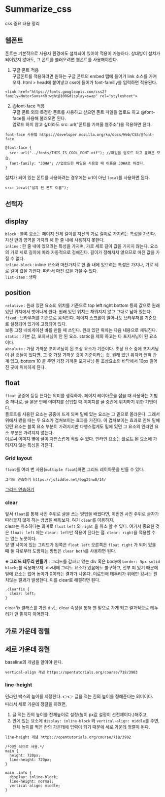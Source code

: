 # Summarize_css
css 중요 내용 정리
## 웹폰트
  폰트는 기본적으로 사용자 환경에도 설치되어 있어야 적용이 가능하다. 상대방이 설치가 되어있지 않아도, 그 폰트를 불러오려면 웹폰트를 사용해야한다.   
  1. 구글 폰트 적용   
  구글폰트를 적용하려면 원하는 구글 폰트의 embed 탭에 들어가 link 소스를 가져오자. html > head에 붙여넣고 css에 들어가 font-familly를 입력하면 적용된다.
  ```
  <link href="https://fonts.googleapis.com/css2?family=Noto+Sans+KR:wght@100&display=swap" rel="stylesheet">
  ```
  2. @font-face 적용   
  구글 폰트 외의 특정한 폰트를 사용하고 싶으면 폰트 파일을 업로드 하고 @font-face를 사용해 불러오면 된다.   
  업로드 하지 않고 싶더라도 src: url("폰트를 가져올 웹주소")을 적용하면 된다.
  ```
  font-face 사용법 https://developer.mozilla.org/ko/docs/Web/CSS/@font-face
  
  @font-face {
	src: url("../fonts/THIS_IS_COOL_FONT.otf"); //파일을 업로드 하고 불러온 모습.
	font-family: "JOHA"; //업로드한 파일을 사용할 때 이름을 JOHA로 하겠다.
  }
  ```
  설치가 되어 있는 폰트를 사용하려는 경우에는 url이 아닌 `local`를 사용하면 된다. 
  ```
  src: local("설치 된 폰트 이름");
  ```
## 선택자
## display
  `block` : 블록 요소는 페이지 전체 길이를 자신의 가로 길이로 가지려는 특성을 가진다.   
  자신 만의 영역을 가지려 해 한 줄 내에 사용하지 못한다.  
  `inline` : 한 줄 내에 있으려는 특성을 가지며, 가로 세로 길이 값을 가지지 않는다. 요소의 가로 세로 길이에 따라 자동적으로 정해진다. 길이가 정해지지 않으므로 마진 값을 가질 수 없다.    
  `inline-block` : inline 요소와 마찬가지로 한 줄 내에 있으려는 특성은 가지나, 가로 세로 길이 값을 가진다. 따라서 마진 값을 가질 수 있다.   
  `list-item` : 생략
## position
  `relative` : 원래 있던 요소의 위치를 기준으로 top left right bottom 등의 값으로 원래 있던 위치에서 벗어나게 한다. 원래 있던 위치는 채워지지 않고 그대로 남아 있는다.   
  `fixed` : 브라우저를 기준으로 움직인다. 페이지 스크롤이 일어나도 브라우저를 기준으로 설정되어 있기에 고정되어 있다.    
          보통 고정 네비게이션 바를 만들 때 쓰인다. 원래 있던 위치는 다음 내용으로 채워진다.   
  `static` : 기본 값, 포지셔닝이 안 된 요소. static을 제외 하고는 다 포지셔닝이 된 요소이다.   
  `absolute` : 가장 가까운 포지셔닝이 된 조상 요소가 기준이다. 조상 요소 중에 포지셔닝이 된 것들이 있다면, 그 중 가장 가까운 것이 기준이라는 것. 원래 있던 위치와 전혀 관계 없고, bottom 10 을 주면 가장 가까운 포지셔닝 된 조상요소의 바닥에서 10px 떨어진 곳에 위치하게 된다.
## float
  `float` 공중에 둥둥 뜬다는 의미를 생각하자. 페이지 레이아웃을 잡을 때 사용하는 기법 중 하나로, 글 본문 안에 이미지를 삽입할 때 이미지를 글 중간에 위치하기 위한 기법이다.   
  플로트를 사용한 요소는 공중에 뜨게 되며 밑에 있는 요소는 그 밑으로 올라온다. 그래서 위에서 봤을 때는 두 요소가 겹쳐보이는 효과를 가진다.
  이 겹쳐보이는 효과로 인해 밑에 있던 요소는 블록 요소 부분이 가려지지만 다행스럽게도 밑에 있던 그 요소의 인라인 요소 부분은 가려지지 않는다.   
  이로써 이미지 옆에 글이 자연스럽게 적힐 수 있다. 인라인 요소는 플로트 된 요소에 가려지지 않는 특성을 가진다.
### Grid layout
  `float`를 여러 번 사용(`multiple float`)하면 그리드 레이아웃을 만들 수 있다.   
  ```
  그리드 연습하기 https://jsfiddle.net/9og2tnw8/14/
  ``` 
  [그리드 연습하기](https://jsfiddle.net/9og2tnw8/14/)
### clear   
앞서 `float`를 통해 사진 주위로 글을 쓰는 방법을 배웠다면, 이번엔 사진 주위로 글자가 따라붙지 않게 하는 방법을 배워보자. 여기 `clear`를 이용하자.   
clear는 취소하다는 의미로 `float` `left` 와 `right` 을 취소 할 수 있다.
여기서 중요한 것은 `float: left` 에는 `clear: left`만 적용이 된다는 점. `clear: right`을 적용할 수 는 없는 노릇이다.   
양 옆 사이에 있는 그리드가 왼쪽은 `float left` 오른쪽은 `float right` 가 되어 있을 때 둘 다로부터 도망치는 방법은 `clear both`를 사용하면 된다.   
  
**※ 그리드 테두리 만들기** : 그리드를 감싸고 있는 div 혹은 body에 `border: 5px solid black;`를 적용해보자. div내에 그리도 요소가 있음에도 불구하고, 전부 떠 있기 때문에 밑에 요소는 없어 높이가 0이라는 결과가 나온다. 이로인해 테두리가 위에만 감싸는 원치않는 결과가 발생한다. 이를 clear로 해결하면 된다.
```
.clearfix {
  clear: left;
}
```
clearfix 클래스를 가진 div는 clear 속성을 통해 맨 밑으로 가게 되고 결과적으로 테두리가 맨 밑까지 이어진다.
  

## 가로 가운데 정렬
## 세로 가운데 정렬
  baseline의 개념을 알아야 한다.   
  ```
  vertical-align 개념 https://opentutorials.org/course/718/3903
  ```
  
### line-height   
  인라인 박스의 높이를 지정한다. 👉👉 글을 적는 칸의 높이를 정해준다는 의미이다.   
  따라서 세로 가운데 정렬을 하려면, 
  1. 글 적는 칸의 높이를 전체높이로 설정(높이 px값 설정이 선전제이다.)해주고,   
  2. 안에 있는 요소에 `display: inline-block` 와 `vertical-align: middle`를 주면,   
  전체 높이를 먹은 칸의 가운데에 입력이 되기 때문에 세로 가운데 정렬이 된다.
  ```
  line-height 개념 https://opentutorials.org/course/718/3902

  /*이런 식으로 사용.*/
  main {
    height: 720px;
    line-height: 720px;
  }
  
  main .info {
    display: inline-block;
    line-height: normal;
    vertical-align: middle;
  }
  ```
